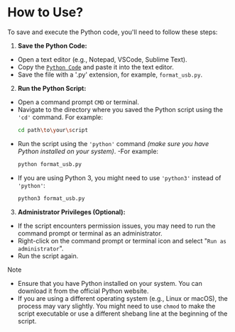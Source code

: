 # How to Use?

To save and execute the Python code, you'll need to follow these steps:

1. **Save the Python Code:**
- Open a text editor (e.g., Notepad, VSCode, Sublime Text).
- Copy the [`Python Code`](PythonScript.py) and paste it into the text editor.
- Save the file with a '.py' extension, for example, `format_usb.py`.

2. **Run the Python Script:**
- Open a command prompt `CMD` or terminal.
- Navigate to the directory where you saved the Python script using the `'cd'` command. For example:
  ```sh
  cd path\to\your\script
  ```
- Run the script using the `'python'` command *(make sure you have Python installed on your system)*.
  -For example:
  ```sh
  python format_usb.py
  ```
- If you are using Python 3, you might need to use `'python3'` instead of `'python'`:
  ```sh
  python3 format_usb.py
  ```

3. **Administrator Privileges (Optional):**
- If the script encounters permission issues, you may need to run the command prompt or terminal as an administrator.
- Right-click on the command prompt or terminal icon and select "`Run as administrator`".
- Run the script again.

>[!NOTE]
> - Ensure that you have Python installed on your system. You can download it from the official Python website.
> - If you are using a different operating system (e.g., Linux or macOS), the process may vary slightly. You might need to use `chmod` to make the script executable or use a different shebang line at the beginning of the script.
